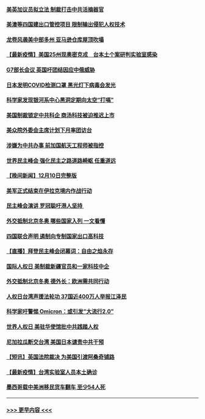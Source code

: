 #### [美英加议员拟立法 制裁打击中共活摘器官](../pages/prog202/a103291304.md?t=12120350) 
#### [美澳等四国建出口管控项目 限制输出侵犯人权技术](../pages/prog202/a103291284.md?t=12120350) 
#### [龙卷风袭美中部多州 亚马逊仓库屋顶吹塌](../pages/prog202/a103291242.md?t=12120350) 
#### [【最新疫情】美国25州现奥密克戎　台本土个案研判实验室感染](../pages/prog202/a103291249.md?t=12120350) 
#### [G7部长会议 英国吁团结因应中俄威胁](../pages/prog202/a103291233.md?t=12120350) 
#### [日本发明COVID检测口罩 黑光灯下病毒会发光](../pages/prog202/a103291133.md?t=12120350) 
#### [科学家发现银河系中心黑洞定期向太空“打嗝”](../pages/prog202/a103291115.md?t=12120350) 
#### [美国制裁锁定中共科企 商汤科技被迫推迟上市](../pages/prog202/a103291094.md?t=12120350) 
#### [美众院外委会主席计划下月率团访台](../pages/prog202/a103291058.md?t=12120350) 
#### [涉嫌为中共办事 前加国航天工程师被指控](../pages/prog202/a103290778.md?t=12120350) 
#### [世界民主峰会 强化民主之路道路崎岖 任重道远](../pages/prog202/a103290944.md?t=12120350) 
#### [【晚间新闻】12月10日完整版](../pages/prog202/a103290928.md?t=12120350) 
#### [美军正式结束在伊拉克境内作战行动](../pages/prog202/a103290595.md?t=12120350) 
#### [民主峰会演讲 罗冠聪吁港人坚持 ](../pages/prog202/a103290755.md?t=12120350) 
#### [外交抵制北京冬奥 哪些国家入列 一文看懂](../pages/prog202/a103290878.md?t=12120350) 
#### [四国联合声明 遏制向专制国家出口高科技](../pages/prog202/a103290591.md?t=12120350) 
#### [【直播】拜登民主峰会闭幕词：自由之焰永存](../pages/prog202/a103290832.md?t=12120350) 
#### [国际人权日 美制裁新疆官员和一家科技中企](../pages/prog202/a103290400.md?t=12120350) 
#### [外交抵制北京冬奥 德外长：欧洲需共同行动](../pages/prog202/a103290294.md?t=12120350) 
#### [人权日台湾声援法轮功 37国近400万人举报江泽民](../pages/prog202/a103290296.md?t=12120350) 
#### [科学家吁警惕 Omicron：或引发“大流行2.0”](../pages/prog202/a103289178.md?t=12120350) 
#### [世界人权日 美驻华使馆批中共践踏人权](../pages/prog202/a103290363.md?t=12120350) 
#### [尼加拉瓜断交台湾 美国日本谴责中共干预](../pages/prog202/a103290292.md?t=12120350) 
#### [【短讯】英国法院裁决 为美国引渡阿桑奇铺路](../pages/prog202/a103290370.md?t=12120350) 
#### [【最新疫情】台湾实验室人员本土确诊](../pages/prog202/a103290372.md?t=12120350) 
#### [墨西哥载中美洲移民货车翻车 至少54人死](../pages/prog202/a103290365.md?t=12120350) 

----
#### [ >>> 更早内容 <<< ](../indexes/prog202-earlier.md)
